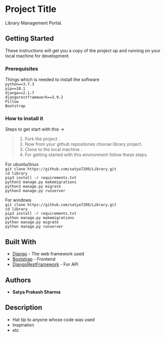 # Project Title

Library Management Portal.

## Getting Started

These instructions will get you a copy of the project up and running on your local machine for development.

### Prerequisites

Things which is needed to install the software
<br />
``
python==3.7.3
``<br />
``
pip==18.1
`` <br />
``
django==2.1.7
``<br />
``
djangorestframework==3.9.2
``<br />
``
Pillow
``<br />
``
Bootstrap
``

### How to install it
Steps to get start with this ->
   >  1. Fork the project .
   >  2. Now from your github repositories choose library project.
   >  3. Clone to the local machine .
   >  4. For getting started with this environment follow these steps.

For ubuntu/linux<br />
    `git clone https://github.com/satya7289/Library.git`<br />
    `cd library`<br />
    `pip3 install -r requirements.txt`<br />
    `python3 manage.py makemigrations`<br />
    `python3 manage.py migrate`<br />
    `python3 manage.py runserver`<br />
   
For windows<br />
   `git clone https://github.com/satya7289/Library.git`<br />
   `cd library`<br />
   `pip3 install -r requirements.txt`<br />
   `python manage.py makemigrations`<br />
   `python manage.py migrate`<br />
   `python manage.py runserver`<br />

## Built With

* [Django](https://www.djangoproject.com/) - The web framework used
* [Bootstrap](https://getbootstrap.com/) - Frontend
* [DjangoRestFramework](https://www.django-rest-framework.org/) - For API

## Authors

* **Satya Prakash Sharma** 

## Description

* Hat tip to anyone whose code was used
* Inspiration
* etc
